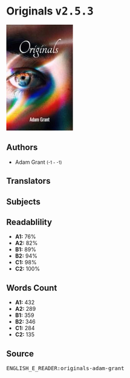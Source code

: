 # Originals <kbd>v2.5.3</kbd>

![](./cover.medium.jpg "")

## Authors


 - Adam Grant <small>(-1 - -1)</small>

## Translators



## Subjects



## Readablility


 - **A1:** 76%
 - **A2:** 82%
 - **B1:** 89%
 - **B2:** 94%
 - **C1:** 98%
 - **C2:** 100%

## Words Count


 - **A1:** 432
 - **A2:** 289
 - **B1:** 359
 - **B2:** 346
 - **C1:** 284
 - **C2:** 135

## Source


<kbd>ENGLISH_E_READER:originals-adam-grant</kbd>

